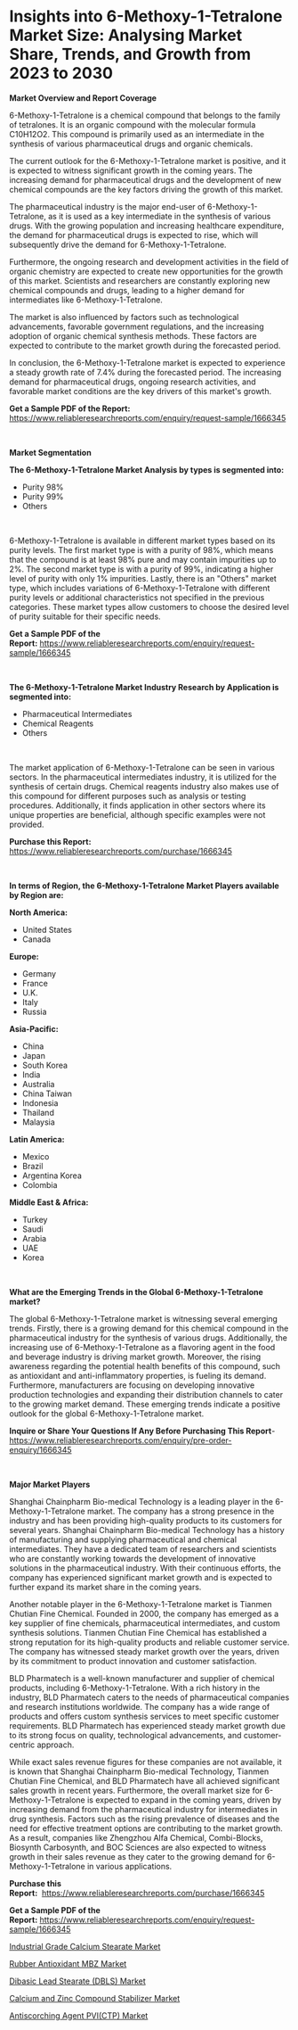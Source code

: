 <p><h1>Insights into 6-Methoxy-1-Tetralone Market Size: Analysing Market Share, Trends, and Growth from 2023 to 2030</h1></p><p><strong>Market Overview and Report Coverage</strong></p>
<p><p>6-Methoxy-1-Tetralone is a chemical compound that belongs to the family of tetralones. It is an organic compound with the molecular formula C10H12O2. This compound is primarily used as an intermediate in the synthesis of various pharmaceutical drugs and organic chemicals.</p><p>The current outlook for the 6-Methoxy-1-Tetralone market is positive, and it is expected to witness significant growth in the coming years. The increasing demand for pharmaceutical drugs and the development of new chemical compounds are the key factors driving the growth of this market.</p><p>The pharmaceutical industry is the major end-user of 6-Methoxy-1-Tetralone, as it is used as a key intermediate in the synthesis of various drugs. With the growing population and increasing healthcare expenditure, the demand for pharmaceutical drugs is expected to rise, which will subsequently drive the demand for 6-Methoxy-1-Tetralone.</p><p>Furthermore, the ongoing research and development activities in the field of organic chemistry are expected to create new opportunities for the growth of this market. Scientists and researchers are constantly exploring new chemical compounds and drugs, leading to a higher demand for intermediates like 6-Methoxy-1-Tetralone.</p><p>The market is also influenced by factors such as technological advancements, favorable government regulations, and the increasing adoption of organic chemical synthesis methods. These factors are expected to contribute to the market growth during the forecasted period.</p><p>In conclusion, the 6-Methoxy-1-Tetralone market is expected to experience a steady growth rate of 7.4% during the forecasted period. The increasing demand for pharmaceutical drugs, ongoing research activities, and favorable market conditions are the key drivers of this market's growth.</p></p>
<p><strong>Get a Sample PDF of the Report:</strong> <a href="https://www.reliableresearchreports.com/enquiry/request-sample/1666345">https://www.reliableresearchreports.com/enquiry/request-sample/1666345</a></p>
<p>&nbsp;</p>
<p><strong>Market Segmentation</strong></p>
<p><strong>The 6-Methoxy-1-Tetralone Market Analysis by types is segmented into:</strong></p>
<p><ul><li>Purity 98%</li><li>Purity 99%</li><li>Others</li></ul></p>
<p>&nbsp;</p>
<p><p>6-Methoxy-1-Tetralone is available in different market types based on its purity levels. The first market type is with a purity of 98%, which means that the compound is at least 98% pure and may contain impurities up to 2%. The second market type is with a purity of 99%, indicating a higher level of purity with only 1% impurities. Lastly, there is an "Others" market type, which includes variations of 6-Methoxy-1-Tetralone with different purity levels or additional characteristics not specified in the previous categories. These market types allow customers to choose the desired level of purity suitable for their specific needs.</p></p>
<p><strong>Get a Sample PDF of the Report:</strong>&nbsp;<a href="https://www.reliableresearchreports.com/enquiry/request-sample/1666345">https://www.reliableresearchreports.com/enquiry/request-sample/1666345</a></p>
<p>&nbsp;</p>
<p><strong>The 6-Methoxy-1-Tetralone Market Industry Research by Application is segmented into:</strong></p>
<p><ul><li>Pharmaceutical Intermediates</li><li>Chemical Reagents</li><li>Others</li></ul></p>
<p>&nbsp;</p>
<p><p>The market application of 6-Methoxy-1-Tetralone can be seen in various sectors. In the pharmaceutical intermediates industry, it is utilized for the synthesis of certain drugs. Chemical reagents industry also makes use of this compound for different purposes such as analysis or testing procedures. Additionally, it finds application in other sectors where its unique properties are beneficial, although specific examples were not provided.</p></p>
<p><strong>Purchase this Report:</strong>&nbsp; <a href="https://www.reliableresearchreports.com/purchase/1666345">https://www.reliableresearchreports.com/purchase/1666345</a></p>
<p>&nbsp;</p>
<p><strong>In terms of Region, the 6-Methoxy-1-Tetralone Market Players available by Region are:</strong></p>
<p>
    <p> <strong> North America: </strong>
        <ul>
            <li>United States</li>
            <li>Canada</li>
        </ul>
        </p> 
    <p> <strong> Europe: </strong>
        <ul>
            <li>Germany</li>
            <li>France</li>
            <li>U.K.</li>
            <li>Italy</li>
            <li>Russia</li>
        </ul>
        </p> 
    <p> <strong> Asia-Pacific: </strong>
        <ul>
            <li>China</li>
            <li>Japan</li>
            <li>South Korea</li>
            <li>India</li>
            <li>Australia</li>
            <li>China Taiwan</li>
            <li>Indonesia</li>
            <li>Thailand</li>
            <li>Malaysia</li>
        </ul>
        </p> 
    <p> <strong> Latin America: </strong>
        <ul>
            <li>Mexico</li>
            <li>Brazil</li>
            <li>Argentina Korea</li>
            <li>Colombia</li>
        </ul>
        </p> 
    <p> <strong> Middle East & Africa: </strong>
        <ul>
            <li>Turkey</li>
            <li>Saudi</li>
            <li>Arabia</li>
            <li>UAE</li>
            <li>Korea</li>
        </ul>
    </p>
    </p>
<p>&nbsp;</p>
<p><strong>What are the Emerging Trends in the Global 6-Methoxy-1-Tetralone market?</strong></p>
<p><p>The global 6-Methoxy-1-Tetralone market is witnessing several emerging trends. Firstly, there is a growing demand for this chemical compound in the pharmaceutical industry for the synthesis of various drugs. Additionally, the increasing use of 6-Methoxy-1-Tetralone as a flavoring agent in the food and beverage industry is driving market growth. Moreover, the rising awareness regarding the potential health benefits of this compound, such as antioxidant and anti-inflammatory properties, is fueling its demand. Furthermore, manufacturers are focusing on developing innovative production technologies and expanding their distribution channels to cater to the growing market demand. These emerging trends indicate a positive outlook for the global 6-Methoxy-1-Tetralone market.</p></p>
<p><strong>Inquire or Share Your Questions If Any Before Purchasing This Report</strong>- <a href="https://www.reliableresearchreports.com/enquiry/pre-order-enquiry/1666345">https://www.reliableresearchreports.com/enquiry/pre-order-enquiry/1666345</a></p>
<p>&nbsp;</p>
<p><strong>Major Market Players</strong></p>
<p><p>Shanghai Chainpharm Bio-medical Technology is a leading player in the 6-Methoxy-1-Tetralone market. The company has a strong presence in the industry and has been providing high-quality products to its customers for several years. Shanghai Chainpharm Bio-medical Technology has a history of manufacturing and supplying pharmaceutical and chemical intermediates. They have a dedicated team of researchers and scientists who are constantly working towards the development of innovative solutions in the pharmaceutical industry. With their continuous efforts, the company has experienced significant market growth and is expected to further expand its market share in the coming years.</p><p>Another notable player in the 6-Methoxy-1-Tetralone market is Tianmen Chutian Fine Chemical. Founded in 2000, the company has emerged as a key supplier of fine chemicals, pharmaceutical intermediates, and custom synthesis solutions. Tianmen Chutian Fine Chemical has established a strong reputation for its high-quality products and reliable customer service. The company has witnessed steady market growth over the years, driven by its commitment to product innovation and customer satisfaction.</p><p>BLD Pharmatech is a well-known manufacturer and supplier of chemical products, including 6-Methoxy-1-Tetralone. With a rich history in the industry, BLD Pharmatech caters to the needs of pharmaceutical companies and research institutions worldwide. The company has a wide range of products and offers custom synthesis services to meet specific customer requirements. BLD Pharmatech has experienced steady market growth due to its strong focus on quality, technological advancements, and customer-centric approach.</p><p>While exact sales revenue figures for these companies are not available, it is known that Shanghai Chainpharm Bio-medical Technology, Tianmen Chutian Fine Chemical, and BLD Pharmatech have all achieved significant sales growth in recent years. Furthermore, the overall market size for 6-Methoxy-1-Tetralone is expected to expand in the coming years, driven by increasing demand from the pharmaceutical industry for intermediates in drug synthesis. Factors such as the rising prevalence of diseases and the need for effective treatment options are contributing to the market growth. As a result, companies like Zhengzhou Alfa Chemical, Combi-Blocks, Biosynth Carbosynth, and BOC Sciences are also expected to witness growth in their sales revenue as they cater to the growing demand for 6-Methoxy-1-Tetralone in various applications.</p></p>
<p><strong>Purchase this Report:</strong>&nbsp;&nbsp;<a href="https://www.reliableresearchreports.com/purchase/1666345">https://www.reliableresearchreports.com/purchase/1666345</a></p>
<p></p>
<p><strong>Get a Sample PDF of the Report:</strong>&nbsp;<a href="https://www.reliableresearchreports.com/enquiry/request-sample/1666345">https://www.reliableresearchreports.com/enquiry/request-sample/1666345</a></p>
<p><p><a href="https://github.com/GroverBarry/Market-Research-Report-List-2/blob/main/industrial-grade-calcium-stearate-market.md">Industrial Grade Calcium Stearate Market</a></p><p><a href="https://github.com/JameTravis/Market-Research-Report-List-2/blob/main/rubber-antioxidant-mbz-market.md">Rubber Antioxidant MBZ Market</a></p><p><a href="https://github.com/NorbertYates/Market-Research-Report-List-2/blob/main/dibasic-lead-stearate-dbls-market.md">Dibasic Lead Stearate (DBLS) Market</a></p><p><a href="https://github.com/RoccoManning/Market-Research-Report-List-2/blob/main/calcium-and-zinc-compound-stabilizer-market.md">Calcium and Zinc Compound Stabilizer Market</a></p><p><a href="https://github.com/RichRobinson5/Market-Research-Report-List-2/blob/main/antiscorching-agent-pvictp-market.md">Antiscorching Agent PVI(CTP) Market</a></p></p>